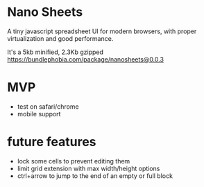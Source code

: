 # Nano Sheets

A tiny javascript spreadsheet UI for modern browsers, with proper virtualization and good performance.

It's a 5kb minified, 2.3Kb gzipped
https://bundlephobia.com/package/nanosheets@0.0.3


# MVP
- test on safari/chrome
- mobile support


# future features
- lock some cells to prevent editing them 
- limit grid extension with max width/height options
- ctrl+arrow to jump to the end of an empty or full block
